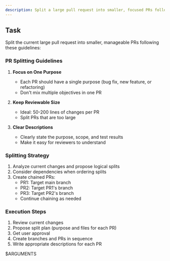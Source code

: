 ```yaml
---
description: Split a large pull request into smaller, focused PRs following best practices
---
```


## Task

Split the current large pull request into smaller, manageable PRs following these guidelines:

### PR Splitting Guidelines

1. **Focus on One Purpose**
   - Each PR should have a single purpose (bug fix, new feature, or refactoring)
   - Don't mix multiple objectives in one PR

2. **Keep Reviewable Size**
   - Ideal: 50-200 lines of changes per PR
   - Split PRs that are too large

3. **Clear Descriptions**
   - Clearly state the purpose, scope, and test results
   - Make it easy for reviewers to understand

### Splitting Strategy

1. Analyze current changes and propose logical splits
2. Consider dependencies when ordering splits
3. Create chained PRs:
   - PR1: Target main branch
   - PR2: Target PR1's branch
   - PR3: Target PR2's branch
   - Continue chaining as needed

### Execution Steps

1. Review current changes
2. Propose split plan (purpose and files for each PR)
3. Get user approval
4. Create branches and PRs in sequence
5. Write appropriate descriptions for each PR

$ARGUMENTS